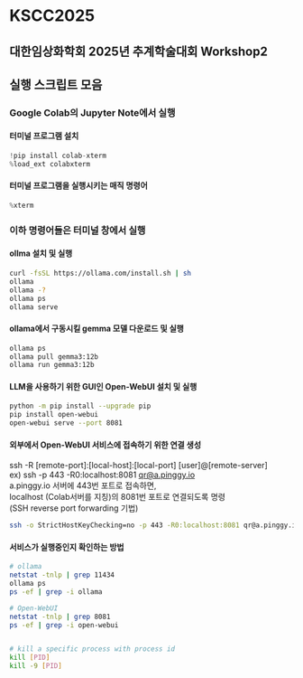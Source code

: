 # KSCC2025

## 대한임상화학회 2025년 추계학술대회 Workshop2
## 실행 스크립트 모음

### Google Colab의 Jupyter Note에서 실행

#### 터미널 프로그램 설치
```python
!pip install colab-xterm
%load_ext colabxterm
```

#### 터미널 프로그램을 실행시키는 매직 명령어
```python
%xterm
```

### 이하 명령어들은 터미널 창에서 실행

#### ollma 설치 및 실행
```bash
curl -fsSL https://ollama.com/install.sh | sh
ollama
ollama -?
ollama ps
ollama serve
```

#### ollama에서 구동시킬 gemma 모델 다운로드 및 실행
```bash
ollama ps	
ollama pull gemma3:12b
ollama run gemma3:12b
```

#### LLM을 사용하기 위한 GUI인 Open-WebUI 설치 및 실행
```bash
python -m pip install --upgrade pip
pip install open-webui
open-webui serve --port 8081
```

#### 외부에서 Open-WebUI 서비스에 접속하기 위한 연결 생성
ssh -R [remote-port]:[local-host]:[local-port] [user]@[remote-server]  
ex) ssh -p 443 -R0:localhost:8081 qr@a.pinggy.io  
a.pinggy.io 서버에 443번 포트로 접속하면,  
localhost (Colab서버를 지칭)의 8081번 포트로 연결되도록 명령  
(SSH reverse port forwarding 기법)

```bash
ssh -o StrictHostKeyChecking=no -p 443 -R0:localhost:8081 qr@a.pinggy.io
```

#### 서비스가 실행중인지 확인하는 방법
```bash
# ollama
netstat -tnlp | grep 11434
ollama ps
ps -ef | grep -i ollama

# Open-WebUI
netstat -tnlp | grep 8081
ps -ef | grep -i open-webui


# kill a specific process with process id
kill [PID]
kill -9 [PID]
```
